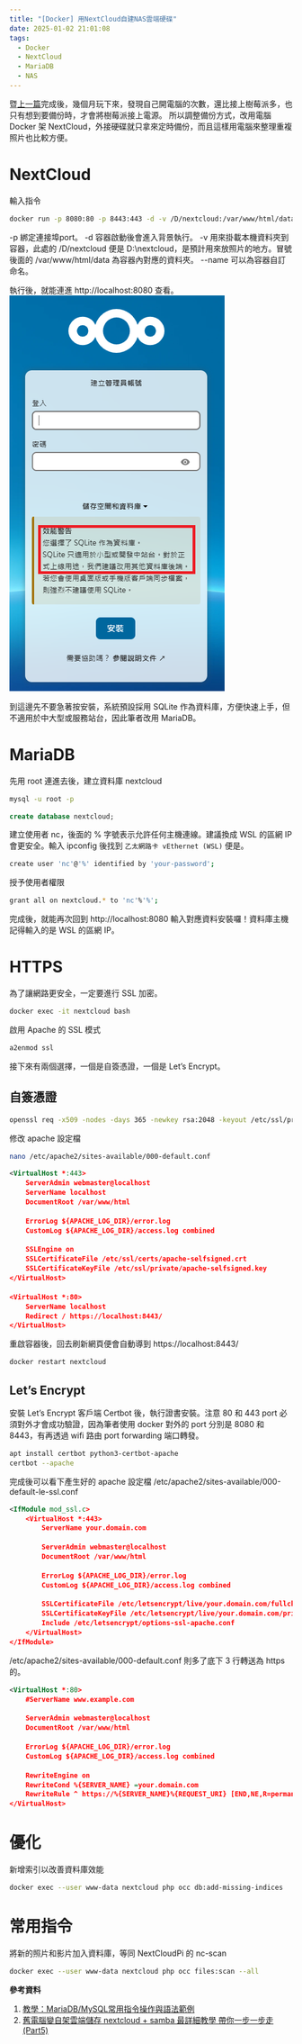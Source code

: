 ```yaml
---
title: "[Docker] 用NextCloud自建NAS雲端硬碟"
date: 2025-01-02 21:01:08
tags:
  - Docker
  - NextCloud
  - MariaDB
  - NAS
---
```

暨[上一篇](/2024/09/28/nextcloudpi-nas/)完成後，幾個月玩下來，發現自己開電腦的次數，還比接上樹莓派多，也只有想到要備份時，才會將樹莓派接上電源。
所以調整備份方式，改用電腦 Docker 架 NextCloud，外接硬碟就只拿來定時備份，而且這樣用電腦來整理重複照片也比較方便。

<!--more-->

# NextCloud

輸入指令
```bash
docker run -p 8080:80 -p 8443:443 -d -v /D/nextcloud:/var/www/html/data --name nextcloud nextcloud
```
-p 綁定連接埠port。
-d 容器啟動後會進入背景執行。
-v 用來掛載本機資料夾到容器，此處的 /D/nextcloud 便是 D:\nextcloud，是預計用來放照片的地方。冒號後面的 /var/www/html/data 為容器內對應的資料夾。
-\-name 可以為容器自訂命名。

執行後，就能連進 http://localhost:8080 查看。
![](/assets/nextcloud-init.png)

到這邊先不要急著按安裝，系統預設採用 SQLite 作為資料庫，方便快速上手，但不適用於中大型或服務站台，因此筆者改用 MariaDB。

# MariaDB

先用 root 連進去後，建立資料庫 nextcloud
```bash
mysql -u root -p
```

```sql
create database nextcloud;
```

建立使用者 nc，後面的 % 字號表示允許任何主機連線。建議換成 WSL 的區網 IP 會更安全。輸入 ipconfig 後找到 `乙太網路卡 vEthernet (WSL)` 便是。
```bash
create user 'nc'@'%' identified by 'your-password';
```

授予使用者權限
```bash
grant all on nextcloud.* to 'nc'%'%';
```

完成後，就能再次回到 http://localhost:8080 輸入對應資料安裝囉！資料庫主機記得輸入的是 WSL 的區網 IP。

# HTTPS

為了讓網路更安全，一定要進行 SSL 加密。

```bash
docker exec -it nextcloud bash
```
啟用 Apache 的 SSL 模式
```bash
a2enmod ssl
```

接下來有兩個選擇，一個是自簽憑證，一個是 Let’s Encrypt。

## 自簽憑證

```bash
openssl req -x509 -nodes -days 365 -newkey rsa:2048 -keyout /etc/ssl/private/apache-selfsigned.key -out /etc/ssl/certs/apache-selfsigned.crt
```

修改 apache 設定檔
```bash
nano /etc/apache2/sites-available/000-default.conf
```

```xml
<VirtualHost *:443>
	ServerAdmin webmaster@localhost
	ServerName localhost
	DocumentRoot /var/www/html

	ErrorLog ${APACHE_LOG_DIR}/error.log
	CustomLog ${APACHE_LOG_DIR}/access.log combined

	SSLEngine on
	SSLCertificateFile /etc/ssl/certs/apache-selfsigned.crt
	SSLCertificateKeyFile /etc/ssl/private/apache-selfsigned.key
</VirtualHost>

<VirtualHost *:80>
	ServerName localhost
	Redirect / https://localhost:8443/
</VirtualHost>
```

重啟容器後，回去刷新網頁便會自動導到 https://localhost:8443/
```bash
docker restart nextcloud
```

## Let’s Encrypt

安裝 Let’s Encrypt 客戶端 Certbot 後，執行證書安裝。注意 80 和 443 port 必須對外才會成功驗證，因為筆者使用 docker 對外的 port 分別是 8080 和 8443，有再透過 wifi 路由 port forwarding 端口轉發。
```bash
apt install certbot python3-certbot-apache
certbot --apache
```

完成後可以看下產生好的 apache 設定檔 /etc/apache2/sites-available/000-default-le-ssl.conf
```xml
<IfModule mod_ssl.c>
	<VirtualHost *:443>
		ServerName your.domain.com

		ServerAdmin webmaster@localhost
		DocumentRoot /var/www/html

		ErrorLog ${APACHE_LOG_DIR}/error.log
		CustomLog ${APACHE_LOG_DIR}/access.log combined

		SSLCertificateFile /etc/letsencrypt/live/your.domain.com/fullchain.pem
		SSLCertificateKeyFile /etc/letsencrypt/live/your.domain.com/privkey.pem
		Include /etc/letsencrypt/options-ssl-apache.conf
	</VirtualHost>
</IfModule>
```

/etc/apache2/sites-available/000-default.conf 則多了底下 3 行轉送為 https 的。
```xml
<VirtualHost *:80>
	#ServerName www.example.com

	ServerAdmin webmaster@localhost
	DocumentRoot /var/www/html

	ErrorLog ${APACHE_LOG_DIR}/error.log
	CustomLog ${APACHE_LOG_DIR}/access.log combined

	RewriteEngine on
	RewriteCond %{SERVER_NAME} =your.domain.com
	RewriteRule ^ https://%{SERVER_NAME}%{REQUEST_URI} [END,NE,R=permanent]
</VirtualHost>
```

# 優化

新增索引以改善資料庫效能
```bash
docker exec --user www-data nextcloud php occ db:add-missing-indices
```

# 常用指令

將新的照片和影片加入資料庫，等同 NextCloudPi 的 nc-scan
```bash
docker exec --user www-data nextcloud php occ files:scan --all
```

**參考資料**

1. [教學：MariaDB/MySQL常用指令操作與語法範例](https://www.pcschool.com.tw/study-technical/mysql-mariadb-sample)
2. [舊電腦變自架雲端儲存 nextcloud + samba 最詳細教學 帶你一步一步走 (Part5)](https://hkptparadise.blogspot.com/2022/12/nextcloud-samba-part5.html)